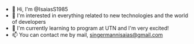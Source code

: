   - 👋 Hi, I'm @IsaiasS1985
  - 👀 I'm interested in everything related to new technologies and the world of developers
  - 🌱 I'm currently learning to program at UTN and I'm very excited!
  - 📫 You can contact me by mail, singermannisaias@gmail.com

<!---
IsaiasS1985/IsaiasS1985 is a ✨ special ✨ repository because its `README.md` (this file) appears on your GitHub profile.
You can click the Preview link to take a look at your changes.
--->
